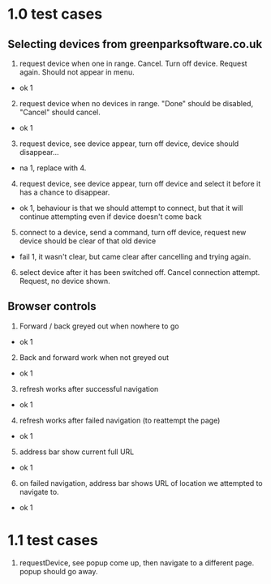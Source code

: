 # 1.0 test cases

## Selecting devices from greenparksoftware.co.uk

1. request device when one in range. Cancel. Turn off device. Request again. Should not appear in menu.
  - ok 1
2. request device when no devices in range. "Done" should be disabled, "Cancel" should cancel. 
  - ok 1
3. request device, see device appear, turn off device, device should disappear... 
  - na 1, replace with 4.
4. request device, see device appear, turn off device and select it before it has a chance to disappear.
  - ok 1, behaviour is that we should attempt to connect, but that it will continue attempting even if device doesn't come back
5. connect to a device, send a command, turn off device, request new device should be clear of that old device
  - fail 1, it wasn't clear, but came clear after cancelling and trying again.
6. select device after it has been switched off. Cancel connection attempt. Request, no device shown.


## Browser controls

1. Forward / back greyed out when nowhere to go
  - ok 1
2. Back and forward work when not greyed out
  - ok 1
3. refresh works after successful navigation
  - ok 1
4. refresh works after failed navigation (to reattempt the page)
  - ok 1
5. address bar show current full URL
  - ok 1
6. on failed navigation, address bar shows URL of location we attempted to navigate to.
  - ok 1

# 1.1 test cases

1. requestDevice, see popup come up, then navigate to a different page. popup should go away.
